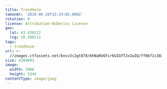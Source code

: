 ```yaml
---
title: Trondheim
takenAt: '2018-06-28T15:24:02.000Z'
rotation: 0
license: Attribution-NoDerivs License
geo:
  lat: 63.430222
  lng: 10.398111
tags:
  - trondheim
url: >-
  //images.ctfassets.net/bncv3c2gt878/6hNaRUGFir6UIGYTJxIwIQ/ff0bf1c383e5e6f9fbe7c2084954c7a4/trondheim_42392569204_o
size: 4209093
image:
  width: 3006
  height: 5344
contentType: image/jpeg
---
```



